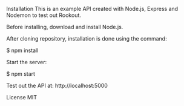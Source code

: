 Installation
This is an example API created with Node.js, Express and Nodemon to test out Rookout.

Before installing, download and install Node.js. 

After cloning repository, installation is done using the command:

$ npm install

Start the server:

$ npm start

Test out the API at: http://localhost:5000

License
MIT
